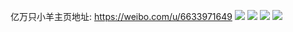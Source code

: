 亿万只小羊主页地址: https://weibo.com/u/6633971649 
![](https://wx4.sinaimg.cn/mw2000/007eXt4Jly1h9cq5odxr7j30u01gjdu7.jpg) 
![](https://wx4.sinaimg.cn/mw2000/007eXt4Jly1h9cq5koinrj30u0140tkz.jpg) 
![](https://wx4.sinaimg.cn/mw2000/007eXt4Jly1h9cq5e2fx7j30u01hcauz.jpg) 
![](https://wx4.sinaimg.cn/mw2000/007eXt4Jly1h9a9gxx1atj30u01hc7gd.jpg) 
